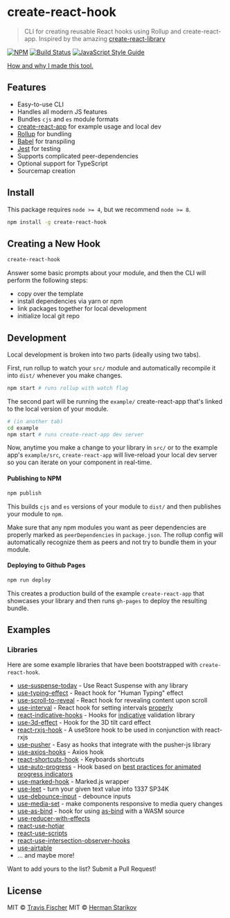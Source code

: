 # create-react-hook

> CLI for creating reusable React hooks using Rollup and create-react-app.
> Inspired by the amazing [create-react-library](https://github.com/transitive-bullshit/create-react-library)

[![NPM](https://img.shields.io/npm/v/create-react-hook.svg)](https://www.npmjs.com/package/create-react-hook) [![Build Status](https://travis-ci.com/hermanya/create-react-hook.svg?branch=master)](https://travis-ci.com/hermanya/create-react-hook) [![JavaScript Style Guide](https://img.shields.io/badge/code_style-standard-brightgreen.svg)](https://standardjs.com)

[How and why I made this tool.](https://medium.com/@Hermanhasawish/how-to-create-a-reusable-react-hook-9e42e73b2f9a)

## Features

- Easy-to-use CLI
- Handles all modern JS features
- Bundles `cjs` and `es` module formats
- [create-react-app](https://github.com/facebookincubator/create-react-app) for example usage and local dev
- [Rollup](https://rollupjs.org/) for bundling
- [Babel](https://babeljs.io/) for transpiling
- [Jest](https://facebook.github.io/jest/) for testing
- Supports complicated peer-dependencies
- Optional support for TypeScript
- Sourcemap creation

## Install

This package requires `node >= 4`, but we recommend `node >= 8`.

```bash
npm install -g create-react-hook
```


## Creating a New Hook

```bash
create-react-hook
```

Answer some basic prompts about your module, and then the CLI will perform the following steps:

- copy over the template
- install dependencies via yarn or npm
- link packages together for local development
- initialize local git repo

## Development

Local development is broken into two parts (ideally using two tabs).

First, run rollup to watch your `src/` module and automatically recompile it into `dist/` whenever you make changes.

```bash
npm start # runs rollup with watch flag
```

The second part will be running the `example/` create-react-app that's linked to the local version of your module.

```bash
# (in another tab)
cd example
npm start # runs create-react-app dev server
```

Now, anytime you make a change to your library in `src/` or to the example app's `example/src`, `create-react-app` will live-reload your local dev server so you can iterate on your component in real-time.


#### Publishing to NPM

```bash
npm publish
```

This builds `cjs` and `es` versions of your module to `dist/` and then publishes your module to `npm`.

Make sure that any npm modules you want as peer dependencies are properly marked as `peerDependencies` in `package.json`. The rollup config will automatically recognize them as peers and not try to bundle them in your module.

#### Deploying to Github Pages

```bash
npm run deploy
```

This creates a production build of the example `create-react-app` that showcases your library and then runs `gh-pages` to deploy the resulting bundle.

## Examples

### Libraries

Here are some example libraries that have been bootstrapped with `create-react-hook`.

- [use-suspense-today](https://github.com/Hermanya/use-suspense-today) - Use React Suspense with any library
- [use-typing-effect](https://github.com/hermanya/use-typing-effect) - React hook for "Human Typing" effect
- [use-scroll-to-reveal](https://github.com/hermanya/use-scroll-to-reveal) - React hook for revealing content upon scroll
- [use-interval](https://github.com/Hermanya/use-interval) - React hook for setting intervals [properly](https://overreacted.io/making-setinterval-declarative-with-react-hooks/)
- [react-indicative-hooks](https://github.com/marceloadsj/react-indicative-hooks) - Hooks for [indicative](https://indicative.adonisjs.com/) validation library
- [use-3d-effect](https://github.com/Hermanya/use-3d-effect) - Hook for the 3D tilt card effect
- [react-rxjs-hook](https://github.com/jarlah/react-rxjs-hook) - A useStore hook to be used in conjunction with react-rxjs
- [use-pusher](https://github.com/mayteio/use-pusher) - Easy as hooks that integrate with the pusher-js library
- [use-axios-hooks](https://github.com/zaingz/use-axios-hooks) - Axios hook
- [react-shortcuts-hook](https://github.com/macfire10/react-shortcuts-hook) - Keyboards shortcuts
- [use-auto-progress](https://github.com/ZengLawrence/use-auto-progress) - Hook based on [best practices for animated progress indicators](https://www.smashingmagazine.com/2016/12/best-practices-for-animated-progress-indicators/)
- [use-marked-hook](https://github.com/this-fifo/use-marked-hook) - Marked.js wrapper
- [use-leet](https://github.com/taystack/use-leet) - turn your given text value into 1337 SP34K
- [use-debounce-input](https://github.com/GuySerfaty/use-debounce-input) - debounce inputs
- [use-media-set](https://github.com/cvkline/use-media-set) - make components responsive to media query changes
- [use-as-bind](https://github.com/tylervipond/use-as-bind) - hook for using [as-bind](https://github.com/torch2424/as-bind) with a WASM source
- [use-reducer-with-effects](https://github.com/frankiesardo/use-reducer-with-effects)
- [react-use-hotjar](https://github.com/olavoparno/react-use-hotjar)
- [react-use-scripts](https://github.com/olavoparno/react-use-scripts)
- [react-use-intersection-observer-hooks](https://github.com/GypsyDangerous/use-intersection-observer)
- [use-airtable](https://github.com/ignatif/use-airtable)
- ... and maybe more!

Want to add yours to the list? Submit a Pull Request!


## License

MIT © [Travis Fischer](https://github.com/transitive-bullshit)
MIT © [Herman Starikov](https://github.com/hermanya)

